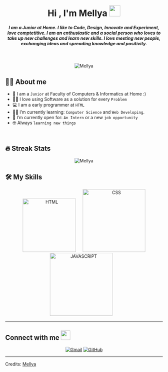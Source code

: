 
<h1 align="center">Hi , I'm Mellya <img src="https://media.giphy.com/media/hvRJCLFzcasrR4ia7z/giphy.gif" width="35"></h1>
<h5 align="center">I am a Junior at Home. I like to Code, Design, Innovate and Experiment, love comptetitive. I am an enthusiastic and a social person who loves to take up new challenges and learn new skills. I love meeting new people, exchanging ideas and spreading knowledge and positivity.</h4>


<br>

<p align="center"> 
	<img src="https://komarev.com/ghpvc/?username=7oSkaaa&label=Profile%20views&color=0e75b6&style=plastic" alt="Mellya" />
	</a>
</p>


## :sassy_woman:  About me
- :school: I am a `Junior` at Faculty of Computers & Informatics at Home :)
- :technologist: I love using Software as a solution for every `Problem`
- :computer: I am a early programmer at `HTML`
- :student: I’m currently learning: `Computer Science` and `Web Developing`.
- :thinking: I’m currently open for: `An Intern` or a new `job opportunity`
- :nerd_face: Always `learning new things`

<br>

## 🔥 Streak Stats
<p align="center"><img src="https://github-readme-streak-stats.herokuapp.com/?user=Mellyaaaa&theme=algolia" alt="Mellya" /></p>

## 🛠️ My Skills

<p align="center">
  &emsp;
    <a href="#"><img alt = "HTML" src="https://cdn.discordapp.com/attachments/1126639173353349220/1127402357328707604/HTML5_logo_and_wordmark.svg.png" width="170px"/></a>	
  &emsp;
    <a href="#"><img alt = "CSS" src="https://cdn.discordapp.com/attachments/1126639173353349220/1127402847970009088/csspng-removebg-preview.png" width="200px"/></a>
  &emsp;
    <a href="#"><img alt = "JAVASCRIPT" src="https://cdn.discordapp.com/attachments/1126639173353349220/1127402847772872733/js-removebg-preview.png" width="200px"/></a>
  &emsp;
  </p>

----

## Connect with me <img src="https://media.giphy.com/media/iY8CRBdQXODJSCERIr/giphy.gif" width="30px">
<p align="center">
	<a href="mailto:melliachan19a@gmail.com"><img img src="https://img.shields.io/badge/gmail-%23EA4335.svg?style=plastic&logo=gmail&logoColor=white" alt="Gmail"/></a>
	<a href="https://github.com/Mellyaaaa"><img src="https://img.shields.io/badge/github-%23181717.svg?style=plastic&logo=github&logoColor=white" alt="GitHub"/></a>
</p>

-----
Credits: [Mellya](https://github.com/Mellyaaaa)
